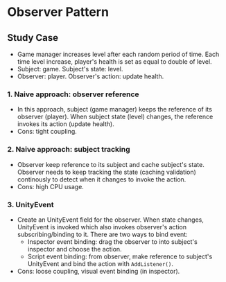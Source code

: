 # Observer Pattern
## Study Case
+ Game manager increases level after each random period of time. Each time level increase, player's health is set as equal to double of level.
+ Subject: game. Subject's state: level. 
+ Observer: player. Observer's action: update health.

### 1. Naive approach: observer reference
+ In this approach, subject (game manager) keeps the reference of its observer (player). When subject state (level) changes, the reference invokes its action (update health).
+ Cons: tight coupling.

### 2. Naive approach: subject tracking
+ Observer keep reference to its subject and cache subject's state. Observer needs to keep tracking the state (caching validation) continously to detect when it changes to invoke the action.
+ Cons: high CPU usage.

### 3. UnityEvent
+ Create an UnityEvent field for the observer. When state changes, UnityEvent is invoked which also invokes observer's action subscribing/binding to it. There are two ways to bind event:
  + Inspector event binding: drag the observer to into subject's inspector and choose the action.
  + Script event binding: from observer, make reference to subject's UnityEvent and bind the action with ```AddListener()```.
+ Cons: loose coupling, visual event binding (in inspector).